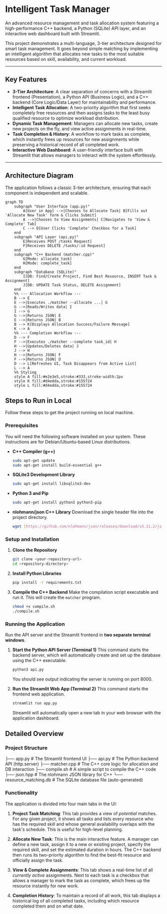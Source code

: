 # Intelligent Task Manager

An advanced resource management and task allocation system featuring a high-performance C++ backend, a Python (SQLite) API layer, and an interactive web dashboard built with Streamlit.

This project demonstrates a multi-language, 3-tier architecture designed for smart task management. It goes beyond simple matching by implementing an intelligent algorithm that allocates new tasks to the most suitable resources based on skill, availability, and current workload.

---
## Key Features

* **3-Tier Architecture**: A clear separation of concerns with a Streamlit frontend (Presentation), a Python API (Business Logic), and a C++ backend (Core Logic/Data Layer) for maintainability and performance.
* **Intelligent Task Allocation**: A two-priority algorithm that first seeks completely free resources and then assigns tasks to the least busy qualified resource to optimize workload distribution.
* **Dynamic Task Management**: Managers can allocate new tasks, create new projects on the fly, and view active assignments in real-time.
* **Task Completion & History**: A workflow to mark tasks as complete, which instantly frees up resources for new assignments while preserving a historical record of all completed work.
* **Interactive Web Dashboard**: A user-friendly interface built with Streamlit that allows managers to interact with the system effortlessly.

---
## Architecture Diagram

The application follows a classic 3-tier architecture, ensuring that each component is independent and scalable.

```mermaid
graph TD
    subgraph "User Interface (app.py)"
        A[User in App] -->|Chooses to Allocate Task| B[Fills out 'Allocate New Task' form & Clicks Submit]
        A -->|Chooses to View Assignments| C[Navigates to 'View & Complete' Tab]
        C --> D[User Clicks 'Complete' Checkbox for a Task]
    end
    subgraph "API Layer (api.py)"
        E[Receives POST /tasks Request]
        F[Receives DELETE /tasks/:id Request]
    end
    subgraph "C++ Backend (matcher.cpp)"
        G[Mode: allocate_task]
        H[Mode: complete_task]
    end
    subgraph "Database (SQLite)"
        I[DB: Find/Create Project, Find Best Resource, INSERT Task & Assignment]
        J[DB: UPDATE Task Status, DELETE Assignment]
    end
    %% --- Allocation Workflow ---
    B --> E
    E -->|Executes ./matcher --allocate ...| G
    G -->|Reads/Writes data| I
    I --> G
    G -->|Returns JSON| E
    E -->|Returns JSON| B
    B --> K[Displays Allocation Success/Failure Message]
    K --> A
    %% --- Completion Workflow ---
    D --> F
    F -->|Executes ./matcher --complete task_id| H
    H -->|Updates/Deletes data| J
    J --> H
    H -->|Returns JSON| F
    F -->|Returns JSON| D
    D --> L[Refreshes UI, Task Disappears from Active List]
    L --> A
    %% Styling
    style A fill:#e2e3e5,stroke:#333,stroke-width:2px
    style K fill:#d4edda,stroke:#155724
    style L fill:#d4edda,stroke:#155724

```

## Steps to Run in Local

Follow these steps to get the project running on local machine.

### Prerequisites

You will need the following software installed on your system. These instructions are for Debian/Ubuntu-based Linux distributions.

* **C++ Compiler (g++)**
    ```sh
    sudo apt-get update
    sudo apt-get install build-essential g++
    ```
* **SQLite3 Development Library**
    ```sh
    sudo apt-get install libsqlite3-dev
    ```
* **Python 3 and Pip**
    ```sh
    sudo apt-get install python3 python3-pip
    ```
* **nlohmann/json C++ Library**
    Download the single header file into the project directory.
    ```sh
    wget [https://github.com/nlohmann/json/releases/download/v3.11.2/json.hpp](https://github.com/nlohmann/json/releases/download/v3.11.2/json.hpp)
    ```

### Setup and Installation

1.  **Clone the Repository**
    ```sh
    git clone <your-repository-url>
    cd <repository-directory>
    ```

2.  **Install Python Libraries**
    ```sh
    pip install -r requirements.txt
    ```

3.  **Compile the C++ Backend**
    Make the compilation script executable and run it. This will create the `matcher` program.
    ```sh
    chmod +x compile.sh
    ./compile.sh
    ```

### Running the Application

Run the API server and the Streamlit frontend in **two separate terminal windows**.

1.  **Start the Python API Server (Terminal 1)**
    This command starts the backend server, which will automatically create and set up the database using the C++ executable.
    ```sh
    python3 api.py
    ```
    You should see output indicating the server is running on port 8000.

2.  **Run the Streamlit Web App (Terminal 2)**
    This command starts the frontend web application.
    ```sh
    streamlit run app.py
    ```
    Streamlit will automatically open a new tab in your web browser with the application dashboard.


## Detailed Overview

### Project Structure

├── app.py                  # The Streamlit frontend UI
├── api.py                  # The Python backend API (http.server)
├── matcher.cpp             # The C++ core logic for allocation and DB interaction
├── compile.sh              # A simple script to compile the C++ code
├── json.hpp                # The nlohmann JSON library for C++
└── resource_matching.db    # The SQLite database file (auto-generated)

### Functionality

The application is divided into four main tabs in the UI:

1.  **Project Task Matching**: This tab provides a view of *potential* matches. For any given project, it shows all tasks and lists every resource who has the required skill and whose general availability overlaps with the task's schedule. This is useful for high-level planning.

2.  **Allocate New Task**: This is the main interactive feature. A manager can define a new task, assign it to a new or existing project, specify the required skill, and set the estimated duration in hours. The C++ backend then runs its two-priority algorithm to find the best-fit resource and officially assign the task.

3.  **View & Complete Assignments**: This tab shows a real-time list of all *currently active* assignments. Next to each task is a checkbox that allows a manager to mark the task as complete, which frees up the resource instantly for new work.

4.  **Completion History**: To maintain a record of all work, this tab displays a historical log of all completed tasks, including which resource completed them and on what date.


